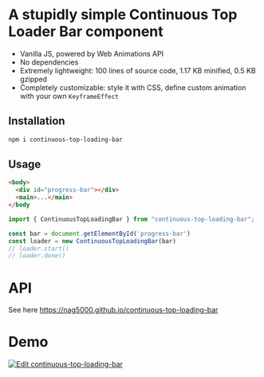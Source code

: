 # A stupidly simple Continuous Top Loader Bar component

- Vanilla JS, powered by Web Animations API
- No dependencies
- Extremely lightweight: 100 lines of source code, 1.17 KB minified, 0.5 KB gzipped
- Completely customizable: style it with CSS, define custom animation with your own `KeyframeEffect`

## Installation

```sh
npm i continuous-top-loading-bar
```

## Usage

```html
<body>
  <div id="progress-bar"></div>
  <main>...</main>
</body
```

```js
import { ContinuousTopLoadingBar } from "continuous-top-loading-bar";

const bar = document.getElementById('progress-bar')
const loader = new ContinuousTopLoadingBar(bar)
// loader.start()
// loader.done()
```

# API

See here https://nag5000.github.io/continuous-top-loading-bar

# Demo

[![Edit continuous-top-loading-bar](https://codesandbox.io/static/img/play-codesandbox.svg)](https://codesandbox.io/p/sandbox/continuous-top-loading-bar-gz7g4l?file=%2Findex.html)
